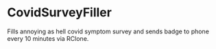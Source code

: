 # CovidSurveyFiller

Fills annoying as hell covid symptom survey and sends badge to phone every 10 minutes via RClone.
